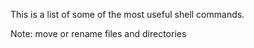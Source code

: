 This is a list of some of the most useful shell commands.

Note: move or rename files and directories
